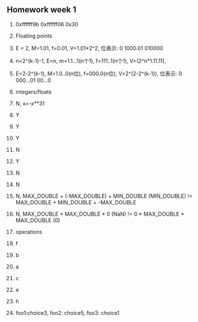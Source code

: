 ## Homework week 1

1. 0xffffff9b 0xffffff06 0x30

2. Floating points

  1. E = 2, M=1.01, f=0.01, V=1.01\*2^2, 位表示: 0 1000.01 010000
  2. n<2^(k-1)-1, E=n, m=1.1...1(n个1), f=111..1(n个1), V=(2^n\*1.11.11), 
  3. E=2-2^(k-1), M=1.0..0(n位), f=000.0(n位), V=2^(2-2^(k-1)), 位表示: 0 000...01 00...0

3. integers/floats
  1. N, x=-x\*\*31
  1. Y
  1. Y
  1. Y
  1. N
  1. Y
  1. N
  1. N
  1. N, MAX\_DOUBLE + (-MAX\_DOUBLE) + MIN\_DOUBLE (MIN\_DOUBLE) != MAX\_DOUBLE + MIN\_DOUBLE + -MAX\_DOUBLE
  1. N, MAX\_DOUBLE * MAX\_DOUBLE * 0 (NaN) != 0 * MAX\_DOUBLE * MAX\_DOUBLE (0)

4. operations 
  1. f
  2. b
  3. a
  4. c
  5. e
  6. h


5. foo1:choice3, foo2: choice5, foo3: choice1
